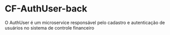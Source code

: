 # CF-AuthUser-back
O AuthUser é um microservice responsável pelo cadastro e autenticação de usuários no sistema de controle financeiro







